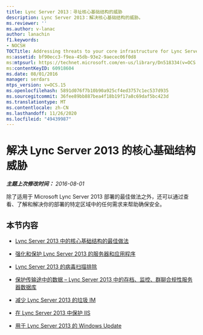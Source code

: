 ```yaml
---
title: Lync Server 2013：寻址核心基础结构的威胁
description: Lync Server 2013：解决核心基础结构的威胁。
ms.reviewer: ''
ms.author: v-lanac
author: lanachin
f1.keywords:
- NOCSH
TOCTitle: Addressing threats to your core infrastructure for Lync Server 2013
ms:assetid: bf90ecc3-f9ea-45db-93e2-9aecec06f0d8
ms:mtpsurl: https://technet.microsoft.com/en-us/library/Dn518334(v=OCS.15)
ms:contentKeyID: 60918604
ms.date: 08/01/2016
manager: serdars
mtps_version: v=OCS.15
ms.openlocfilehash: 5891d076f7b10b90a925cf4ed3757c1ec537d935
ms.sourcegitcommit: 36fee89bb887bea4f18b19f17a8c69daf5bc423d
ms.translationtype: MT
ms.contentlocale: zh-CN
ms.lasthandoff: 11/26/2020
ms.locfileid: "49439987"
---
```

# <a name="addressing-threats-to-your-core-infrastructure-for-lync-server-2013"></a>解决 Lync Server 2013 的核心基础结构威胁

<div data-xmlns="http://www.w3.org/1999/xhtml">

<div class="topic" data-xmlns="http://www.w3.org/1999/xhtml" data-msxsl="urn:schemas-microsoft-com:xslt" data-cs="https://msdn.microsoft.com/">

<div data-asp="https://msdn2.microsoft.com/asp">



</div>

<div id="mainSection">

<div id="mainBody">

<span> </span>

_**主题上次修改时间：** 2016-08-01_

除了适用于 Microsoft Lync Server 2013 部署的最佳做法之外，还可以通过查看、了解和解决你的部署的特定区域中的任何需求来帮助确保安全。

<div>

## <a name="in-this-section"></a>本节内容

  - [Lync Server 2013 中的核心基础结构的最佳做法](lync-server-2013-best-practices-for-your-core-infrastructure.md)

  - [强化和保护 Lync Server 2013 的服务器和应用程序](lync-server-2013-hardening-and-protecting-servers-and-applications.md)

  - [Lync Server 2013 的病毒扫描排除](lync-server-2013-antivirus-scanning-exclusions.md)

  - [保护传输途中的数据 – Lync Server 2013 中的存档、监控、群聊合规性服务器数据库](lync-server-2013-protecting-data-in-transit-–-archiving-monitoring-group-chat-compliance-server-databases.md)

  - [减少 Lync Server 2013 的垃圾 IM](lync-server-2013-reducing-unsolicited-im.md)

  - [在 Lync Server 2013 中保护 IIS](lync-server-2013-protecting-iis.md)

  - [用于 Lync Server 2013 的 Windows Update](lync-server-2013-windows-update-for-lync-server.md)

</div>

</div>

<span> </span>

</div>

</div>

</div>

